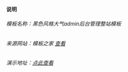 ####      说明

###### 模板名称：黑色风格大气admin后台管理整站模板

###### 来源网站：模板之家 [查看](http://www.cssmoban.com/cssthemes/5145.shtml)

###### 演示地址：[点此查看](http://demo.cssmoban.com/cssthemes1/ftpm_6/tables.html)

